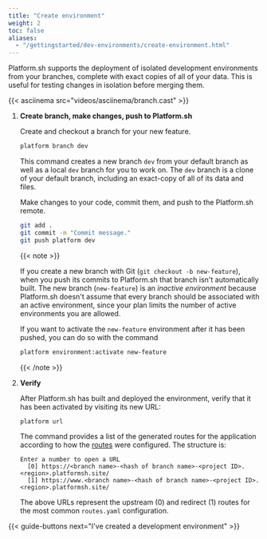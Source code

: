 ```yaml
---
title: "Create environment"
weight: 2
toc: false
aliases:
  - "/gettingstarted/dev-environments/create-environment.html"
---
```


Platform.sh supports the deployment of isolated development environments from your branches, complete with exact copies of all of your data. This is useful for testing changes in isolation before merging them.

{{< asciinema src="videos/asciinema/branch.cast" >}}

1. **Create branch, make changes, push to Platform.sh**

    Create and checkout a branch for your new feature.

    ```bash
    platform branch dev
    ```

    This command creates a new branch `dev` from your default branch
    as well as a local `dev` branch for you to work on.
    The `dev` branch is a clone of your default branch, including an exact-copy of all of its data and files.

    Make changes to your code, commit them, and push to the Platform.sh remote.

    ```bash
    git add .
    git commit -m "Commit message."
    git push platform dev
    ```

    {{< note >}}

    If you create a new branch with Git (`git checkout -b new-feature`),
    when you push its commits to Platform.sh that branch isn't automatically built.
    The new branch (`new-feature`) is an *inactive environment*
    because Platform.sh doesn't assume that every branch should be associated with an active environment,
    since your plan limits the number of active environments you are allowed.

    If you want to activate the `new-feature` environment after it has been pushed, you can do so with the command

    ```bash
    platform environment:activate new-feature
    ```
    {{< /note >}}


2. **Verify**

    After Platform.sh has built and deployed the environment, verify that it has been activated by visiting its new URL:

    ```bash
    platform url
    ```

    The command provides a list of the generated routes for the application
    according to how the [routes](/configuration/routes/_index.md) were configured.
    The structure is:

    ```text
    Enter a number to open a URL
      [0] https://<branch name>-<hash of branch name>-<project ID>.<region>.platformsh.site/
      [1] https://www.<branch name>-<hash of branch name>-<project ID>.<region>.platformsh.site/
    ```

    The above URLs represent the upstream (0) and redirect (1) routes for the most common `routes.yaml` configuration.

{{< guide-buttons next="I've created a development environment" >}}
